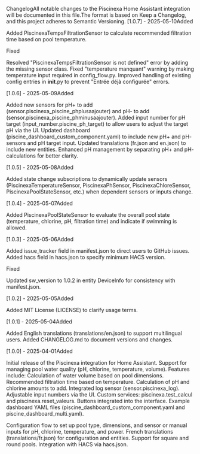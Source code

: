 ChangelogAll notable changes to the Piscinexa Home Assistant integration will be documented in this file.The format is based on Keep a Changelog, and this project adheres to Semantic Versioning.
[1.0.7] - 2025-05-10Added

Added PiscinexaTempsFiltrationSensor to calculate recommended filtration time based on pool temperature.

Fixed

Resolved "PiscinexaTempsFiltrationSensor is not defined" error by adding the missing sensor class.
Fixed "temperature manquant" warning by making temperature input required in config_flow.py.
Improved handling of existing config entries in __init__.py to prevent "Entrée déjà configurée" errors.

[1.0.6] - 2025-05-09Added

Added new sensors for pH+ to add (sensor.piscinexa_piscine_phplusaajouter) and pH- to add (sensor.piscinexa_piscine_phminusaajouter).
Added input number for pH target (input_number.piscine_ph_target) to allow users to adjust the target pH via the UI.
Updated dashboard (piscine_dashboard_custom_component.yaml) to include new pH+ and pH- sensors and pH target input.
Updated translations (fr.json and en.json) to include new entities.
Enhanced pH management by separating pH+ and pH- calculations for better clarity.

[1.0.5] - 2025-05-08Added

Added state change subscriptions to dynamically update sensors (PiscinexaTemperatureSensor, PiscinexaPhSensor, PiscinexaChloreSensor, PiscinexaPoolStateSensor, etc.) when dependent sensors or inputs change.

[1.0.4] - 2025-05-07Added

Added PiscinexaPoolStateSensor to evaluate the overall pool state (temperature, chlorine, pH, filtration time) and indicate if swimming is allowed.

[1.0.3] - 2025-05-06Added

Added issue_tracker field in manifest.json to direct users to GitHub issues.
Added hacs field in hacs.json to specify minimum HACS version.

Fixed

Updated sw_version to 1.0.2 in entity DeviceInfo for consistency with manifest.json.

[1.0.2] - 2025-05-05Added

Added MIT License (LICENSE) to clarify usage terms.

[1.0.1] - 2025-05-04Added

Added English translations (translations/en.json) to support multilingual users.
Added CHANGELOG.md to document versions and changes.

[1.0.0] - 2025-04-01Added

Initial release of the Piscinexa integration for Home Assistant.
Support for managing pool water quality (pH, chlorine, temperature, volume).
Features include:
Calculation of water volume based on pool dimensions.
Recommended filtration time based on temperature.
Calculation of pH and chlorine amounts to add.
Integrated log sensor (sensor.piscinexa_log).
Adjustable input numbers via the UI.
Custom services: piscinexa.test_calcul and piscinexa.reset_valeurs.
Buttons integrated into the interface.
Example dashboard YAML files (piscine_dashboard_custom_component.yaml and piscine_dashboard_multi.yaml).


Configuration flow to set up pool type, dimensions, and sensor or manual inputs for pH, chlorine, temperature, and power.
French translations (translations/fr.json) for configuration and entities.
Support for square and round pools.
Integration with HACS via hacs.json.



